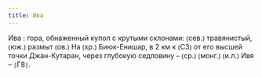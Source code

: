 ```yaml
---
title: Ива
---
```


Ива
: гора, обнаженный купол с крутыми склонами: ⦅сев.⦆ травянистый, ⦅юж.⦆ размыт ⦅ов.⦆ На ⦅хр.⦆ Биюк-Енишар, в 2 км к ⦅СЗ⦆ от его высшей точки Джан-Кутаран, через глубокую седловину – ⦅ср.⦆ ⦅монг.⦆ ⦅и.л.⦆ Ивя – ⦃Г8⦄.
